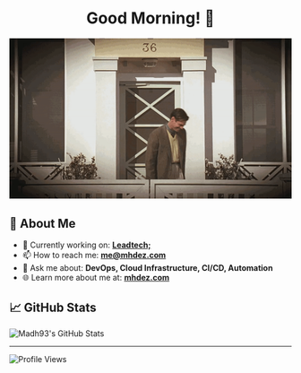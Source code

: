 <div align="center">

# Good Morning! 👋

![In case I don't see ya](img/morning.gif)

</div>

## 🚀 About Me

- 🔭 Currently working on: **[Leadtech;](https://leadtech.com)**
- 📫 How to reach me: **[me@mhdez.com](mailto:me@mhdez.com)**
- 💬 Ask me about: **DevOps, Cloud Infrastructure, CI/CD, Automation**
- 🌐 Learn more about me at: **[mhdez.com](https://mhdez.com)**

## 📈 GitHub Stats

![Madh93's GitHub Stats](https://github-readme-stats.vercel.app/api?username=Madh93&show_icons=true&theme=transparent)

---

![Profile Views](https://komarev.com/ghpvc/?username=Madh93&color=blue)
